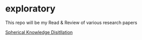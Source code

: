 # exploratory
This repo will be my Read & Review of various research papers


[Spherical Knowledge Disitllation](exploratory/spherical_knowledge_distillation.ipynb)

